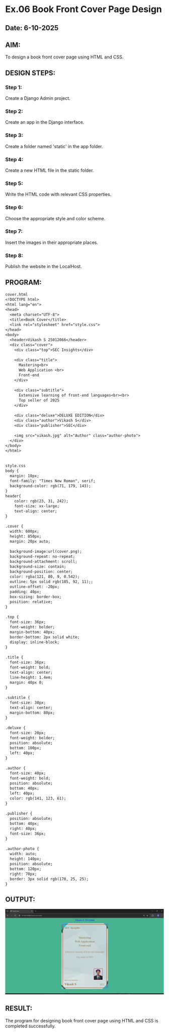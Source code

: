 # Ex.06 Book Front Cover Page Design
## Date: 6-10-2025

## AIM:
To design a book front cover page using HTML and CSS.

## DESIGN STEPS:

### Step 1:
Create a Django Admin project.

### Step 2:
Create an app in the Django interface.

### Step 3:
Create a folder named 'static' in the app folder.

### Step 4:
Create a new HTML file in the static folder.

### Step 5:
Write the HTML code with relevant CSS properties.

### Step 6:
Choose the appropriate style and color scheme.

### Step 7:
Insert the images in their appropriate places.

### Step 8:
Publish the website in the LocalHost.

## PROGRAM:
```
cover.html
<!DOCTYPE html>
<html lang="en">
<head>
  <meta charset="UTF-8">
  <title>Book Cover</title>
  <link rel="stylesheet" href="style.css">
</head>
<body>
  <header>Vikash S 25012066</header>
  <div class="cover">
    <div class="top">SEC Insights</div>

    <div class="title">
      Mastering<br>
      Web Application <br>
      Front-end
    </div>

    <div class="subtitle">
      Extensive learning of front-end languages<br><br>
      Top seller of 2025
    </div>

    <div class="deluxe">DELUXE EDITION</div>
    <div class="author">Vikash S</div>
    <div class="publisher">SEC</div>

    <img src="vikash.jpg" alt="Author" class="author-photo">
  </div>
</body>
</html>


style.css
body {
  margin: 10px;
  font-family: "Times New Roman", serif;
  background-color: rgb(71, 179, 143);
}
header{
    color: rgb(23, 31, 242);
    font-size: xx-large;
    text-align: center;
}

.cover {
  width: 600px;
  height: 850px;
  margin: 20px auto;
  
  background-image:url(cover.png);
  background-repeat: no-repeat;
  background-attachment: scroll;
  background-size: contain;
  background-position: center;
  color: rgba(121, 80, 9, 0.542);
  outline: 5px solid rgb(185, 92, 11);;
  outline-offset: -20px;
  padding: 40px;
  box-sizing: border-box;
  position: relative;
}

.top {
  font-size: 36px;
  font-weight: bolder;
  margin-bottom: 40px;
  border-bottom: 2px solid white;
  display: inline-block;
}

.title {
  font-size: 36px;
  font-weight: bold;
  text-align: center;
  line-height: 1.4em;
  margin: 40px 0;
}

.subtitle {
  font-size: 30px;
  text-align: center;
  margin-bottom: 80px;
}

.deluxe {
  font-size: 20px;
  font-weight: bolder;
  position: absolute;
  bottom: 100px;
  left: 40px;
}

.author {
  font-size: 40px;
  font-weight: bold;
  position: absolute;
  bottom: 40px;
  left: 40px;
  color: rgb(141, 123, 61);
}

.publisher {
  position: absolute;
  bottom: 40px;
  right: 40px;
  font-size: 36px;
}

.author-photo {
  width: auto;
  height: 140px;
  position: absolute;
  bottom: 120px;
  right: 70px;
  border: 3px solid rgb(170, 25, 25);
}

```

## OUTPUT:
![alt text](output.png)

## RESULT:
The program for designing book front cover page using HTML and CSS is completed successfully.

